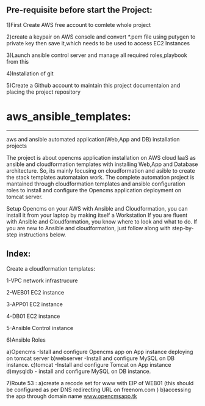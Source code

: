 
Pre-requisite before start the Project: 
--------------------------------------------------

1)First Create AWS free account to comlete whole project 

2)create a keypair on AWS console and convert *.pem file using putygen to private key then save it,which needs to be used to access EC2 Instances

3)Launch ansible control server and manage all required roles,playbook from this

4)Installation of git

5)Create a Github account to maintain this project documentaion and placing the project repository

# aws_ansible_templates:
----------------------------------------------------
aws and ansible automated application(Web,App and DB) installation projects

The project is about opencms application installation on AWS cloud IaaS as ansible and cloudformation templates with installing Web,App and Database architecture. So, its mainly focusing on cloudformation and asible to create the stack templates automataion work. The complete automation project is mantained through cloudformation templates and ansible configuration roles to install and configure the Opencms application deployment on tomcat server.

Setup Opencms on your AWS with Ansible and Cloudformation, you can install it from your laptop by making itself a Workstation
If you are fluent with Ansible and Cloudformation, you know where to look and what to do. If you are new to Ansible and cloudformation, just follow along with step-by-step instructions below.


Index:
-----------------------------------------------------
Create a cloudformation templates:

1-VPC network infrastrucure 

2-WEB01 EC2 instance 

3-APP01 EC2 instance

4-DB01 EC2 instance

5-Ansible Control instance
  
6)Ansible Roles 

  a)Opencms -Istall and configure  Opencms app on App instance deploying on tomcat server
  b)webserver -Install and configure MySQL on DB instance.
  c)tomcat -Install and configure Tomcat on App instance
  d)mysqldb - install and configure MySQL on DB instance.

7)Route 53 :
  a)create a recode set for www with EIP of WEB01 (this should be configured as per DNS redirecting URL on freenom.com )
  b)accessing the app through domain name www.opencmsapp.tk

